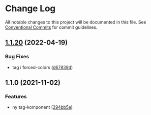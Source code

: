 # Change Log

All notable changes to this project will be documented in this file.
See [Conventional Commits](https://conventionalcommits.org) for commit guidelines.

## [1.1.20](https://github.com/fremtind/jokul/compare/@fremtind/jkl-tag@1.1.19...@fremtind/jkl-tag@1.1.20) (2022-04-19)

### Bug Fixes

-   tag i forced-colors ([d67839d](https://github.com/fremtind/jokul/commit/d67839d13b5966c17241126c5f943bc0c7eeed15))

## 1.1.0 (2021-11-02)

### Features

-   ny tag-komponent ([394bb5e](https://github.com/fremtind/jokul/commit/394bb5e6626056291894ab41cf642f68571bb6a3))
